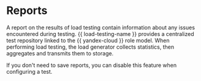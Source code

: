 # Reports

A report on the results of load testing contain information about any issues encountered during testing. {{ load-testing-name }} provides a centralized test repository linked to the {{ yandex-cloud }} role model. When performing load testing, the load generator collects statistics, then aggregates and transmits them to storage.

If you don't need to save reports, you can disable this feature when configuring a test.